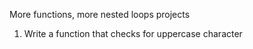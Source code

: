 More functions, more nested loops projects

1. Write a function that checks for uppercase character

